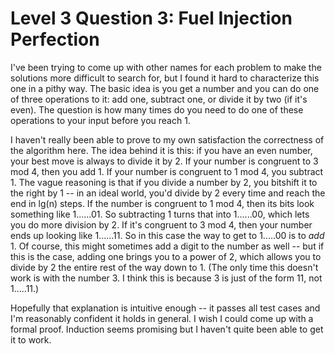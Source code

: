 # Level 3 Question 3: Fuel Injection Perfection

I've been trying to come up with other names for each problem to make the solutions more difficult to search for, but I found it hard to characterize this one in a pithy way. The basic idea is you get a number and you can do one of three operations to it: add one, subtract one, or divide it by two (if it's even). The question is how many times do you need to do one of these operations to your input before you reach 1. 

I haven't really been able to prove to my own satisfaction the correctness of the algorithm here. The idea behind it is this: if you have an even number, your best move is always to divide it by 2. If your number is congruent to 3 mod 4, then you add 1. If your number is congruent to 1 mod 4, you subtract 1. The vague reasoning is that if you divide a number by 2, you bitshift it to the right by 1 -- in an ideal world, you'd divide by 2 every time and reach the end in lg(n) steps. If the number is congruent to 1 mod 4, then its bits look something like 1......01. So subtracting 1 turns that into 1......00, which lets you do more division by 2. If it's congruent to 3 mod 4, then your number ends up looking like 1......11. So in this case the way to get to 1.....00 is to *add* 1. Of course, this might sometimes add a digit to the number as well -- but if this is the case, adding one brings you to a power of 2, which allows you to divide by 2 the entire rest of the way down to 1. (The only time this doesn't work is with the number 3. I think this is because 3 is just of the form 11, not 1.....11.) 

Hopefully that explanation is intuitive enough -- it passes all test cases and I'm reasonably confident it holds in general. I wish I could come up with a formal proof. Induction seems promising but I haven't quite been able to get it to work.
